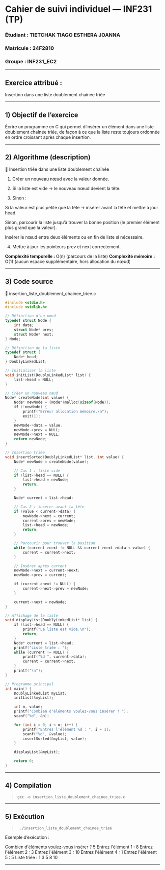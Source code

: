 
# Cahier de suivi individuel — INF231 (TP)

### Étudiant : TIETCHAK TIAGO ESTHERA JOANNA
### Matricule : 24F2810
### Groupe : INF231_EC2

---

## **Exercice attribué :**

Insertion dans une liste doublement chaînée triée



---

## **1) Objectif de l’exercice**

Écrire un programme en C qui permet d’insérer un élément dans une liste doublement chaînée triée, de façon à ce que la liste reste toujours ordonnée en ordre croissant après chaque insertion.


---

## **2) Algorithme (description)**

🔹 Insertion triée dans une liste doublement chaînée

1. Créer un nouveau nœud avec la valeur donnée.


2. Si la liste est vide → le nouveau nœud devient la tête.


3. Sinon :

Si la valeur est plus petite que la tête → insérer avant la tête et mettre à jour head.

Sinon, parcourir la liste jusqu’à trouver la bonne position (le premier élément plus grand que la valeur).

Insérer le nœud entre deux éléments ou en fin de liste si nécessaire.



4. Mettre à jour les pointeurs prev et next correctement.



**Complexité temporelle :** O(n) (parcours de la liste)
**Complexité mémoire :** O(1) (aucun espace supplémentaire, hors allocation du nœud)


---

## 3) Code source

🔹 insertion_liste_doublement_chainee_triee.c

```c
#include <stdio.h>
#include <stdlib.h>

// Définition d'un nœud
typedef struct Node {
    int data;
    struct Node* prev;
    struct Node* next;
} Node;

// Définition de la liste
typedef struct {
    Node* head;
} DoublyLinkedList;

// Initialiser la liste
void initList(DoublyLinkedList* list) {
    list->head = NULL;
}

// Créer un nouveau nœud
Node* createNode(int value) {
    Node* newNode = (Node*)malloc(sizeof(Node));
    if (!newNode) {
        printf("Erreur allocation mémoire.\n");
        exit(1);
    }
    newNode->data = value;
    newNode->prev = NULL;
    newNode->next = NULL;
    return newNode;
}

// Insertion triée
void insertSorted(DoublyLinkedList* list, int value) {
    Node* newNode = createNode(value);

    // Cas 1 : liste vide
    if (list->head == NULL) {
        list->head = newNode;
        return;
    }

    Node* current = list->head;

    // Cas 2 : insérer avant la tête
    if (value < current->data) {
        newNode->next = current;
        current->prev = newNode;
        list->head = newNode;
        return;
    }

    // Parcourir pour trouver la position
    while (current->next != NULL && current->next->data < value) {
        current = current->next;
    }

    // Insérer après current
    newNode->next = current->next;
    newNode->prev = current;

    if (current->next != NULL) {
        current->next->prev = newNode;
    }

    current->next = newNode;
}

// Affichage de la liste
void displayList(DoublyLinkedList* list) {
    if (list->head == NULL) {
        printf("La liste est vide.\n");
        return;
    }
    Node* current = list->head;
    printf("Liste triée : ");
    while (current != NULL) {
        printf("%d ", current->data);
        current = current->next;
    }
    printf("\n");
}

// Programme principal
int main() {
    DoublyLinkedList myList;
    initList(&myList);

    int n, value;
    printf("Combien d'éléments voulez-vous insérer ? ");
    scanf("%d", &n);

    for (int i = 0; i < n; i++) {
        printf("Entrez l'élément %d : ", i + 1);
        scanf("%d", &value);
        insertSorted(&myList, value);
    }

    displayList(&myList);

    return 0;
}

```

---

## 4) Compilation

>     gcc -o insertion_liste_doublement_chainee_triee.c


---

## 5) Exécution

>      ./insertion_liste_doublement_chainee_triee

Exemple d’exécution :

Combien d'éléments voulez-vous insérer ? 5
Entrez l'élément 1 : 8
Entrez l'élément 2 : 3
Entrez l'élément 3 : 10
Entrez l'élément 4 : 1
Entrez l'élément 5 : 5
Liste triée : 1 3 5 8 10


---

